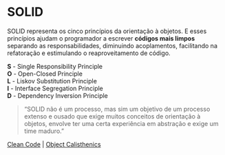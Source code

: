 # SOLID

SOLID representa os cinco princípios da orientação à objetos. E esses princípios ajudam o programador a escrever **códigos mais limpos** separando as responsabilidades, diminuindo acoplamentos, facilitando na refatoração e estimulando o reaproveitamento de código.

**S** - Single Responsibility Principle  
**O** - Open-Closed Principle  
**L** - Liskov Substitution Principle  
**I** - Interface Segregation Principle  
**D** - Dependency Inversion Principle

> “SOLID não é um processo, mas sim um objetivo de um processo extenso e ousado que exige muitos conceitos de orientação à objetos, envolve ter uma certa experiência em abstração e exige um time maduro.”

[Clean Code](/manifest/slide-03.md#clean-code) | [Object Calisthenics](/manifest/slide-05.md#object-calisthenics)